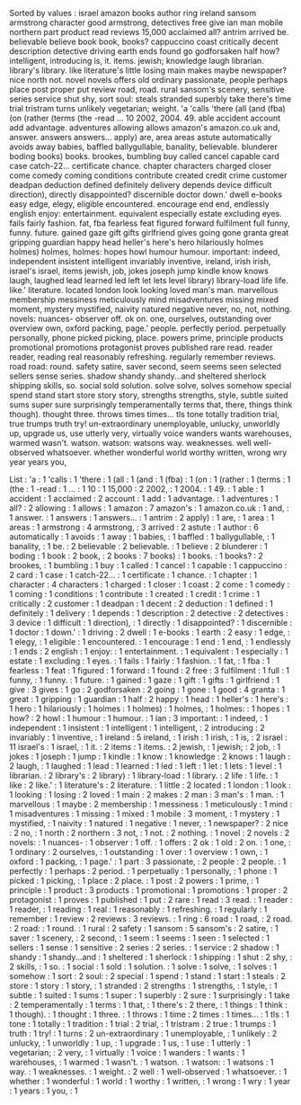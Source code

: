 Sorted by values :
israel amazon books author ring ireland sansom armstrong character good armstrong, detectives free give ian man mobile northern part product read reviews 15,000 acclaimed all? antrim arrived be. believable believe book book, books? cappuccino coast critically decent description detective driving earth ends found go godforsaken half how? intelligent, introducing is, it. items. jewish; knowledge laugh librarian. library's library. like literature's little losing main makes maybe newspaper? nice north not. novel novels offers old ordinary passionate, people perhaps place post proper put review road, road. rural sansom's scenery, sensitive series service shut shy, sort soul: steals stranded superbly take there's time trial tristram turns unlikely vegetarian; weight. 'a 'calls 'there (all (and (fba) (on (rather (terms (the -read ... 10 2002, 2004. 49. able accident account add advantage. adventures allowing allows amazon's amazon.co.uk and, answer. answers answers... apply) are, area areas astute automatically avoids away babies, baffled ballygullable, banality, believable. blunderer boding books) books. brookes, bumbling buy called cancel capable card case catch-22... certificate chance. chapter characters charged closer come comedy coming conditions contribute created credit crime customer deadpan deduction defined definitely delivery depends device difficult direction), directly disappointed? discernible doctor down.' dwell e-books easy edge, elegy, eligible encountered. encourage end end, endlessly english enjoy: entertainment. equivalent especially estate excluding eyes. fails fairly fashion. fat, fba fearless feat figured forward fulfilment full funny, funny. future. gained gaze gift gifts girlfriend gives going gone granta great gripping guardian happy head heller's here's hero hilariously holmes holmes) holmes, holmes: hopes howl humour humour. important: indeed, independent insistent intelligent invariably inventive, ireland, irish irish, israel's israel, items jewish, job, jokes joseph jump kindle know knows laugh, laughed lead learned led left let lets level library) library-load life life. like.' literature. located london look looking loved man's man. marvellous membership messiness meticulously mind misadventures missing mixed moment, mystery mystified, naivity natured negative never, no, not, nothing. novels: nuances- observer off. ok on. one, ourselves, outstanding over overview own, oxford packing, page.' people. perfectly period. perpetually personally, phone picked picking, place. powers prime, principle products promotional promotions protagonist proves published rare read. reader reader, reading real reasonably refreshing. regularly remember reviews. road road: round. safety satire, saver second, seem seems seen selected sellers sense series. shadow shandy shandy...and sheltered sherlock shipping skills, so. social sold solution. solve solve, solves somehow special spend stand start store story story, strengths strengths, style, subtle suited sums super sure surprisingly temperamentally terms that, there, things think though). thought three. throws times times... tls tone totally tradition trial, true trumps truth try! un-extraordinary unemployable, unlucky, unworldly up, upgrade us, use utterly very, virtually voice wanders wants warehouses, warmed wasn't. watson. watson: watsons way. weaknesses. well well-observed whatsoever. whether wonderful world worthy written, wrong wry year years you, 

List :
'a : 1
'calls : 1
'there : 1
(all : 1
(and : 1
(fba) : 1
(on : 1
(rather : 1
(terms : 1
(the : 1
-read : 1
... : 1
10 : 1
15,000 : 2
2002, : 1
2004. : 1
49. : 1
able : 1
accident : 1
acclaimed : 2
account : 1
add : 1
advantage. : 1
adventures : 1
all? : 2
allowing : 1
allows : 1
amazon : 7
amazon's : 1
amazon.co.uk : 1
and, : 1
answer. : 1
answers : 1
answers... : 1
antrim : 2
apply) : 1
are, : 1
area : 1
areas : 1
armstrong : 4
armstrong, : 3
arrived : 2
astute : 1
author : 6
automatically : 1
avoids : 1
away : 1
babies, : 1
baffled : 1
ballygullable, : 1
banality, : 1
be. : 2
believable : 2
believable. : 1
believe : 2
blunderer : 1
boding : 1
book : 2
book, : 2
books : 7
books) : 1
books. : 1
books? : 2
brookes, : 1
bumbling : 1
buy : 1
called : 1
cancel : 1
capable : 1
cappuccino : 2
card : 1
case : 1
catch-22... : 1
certificate : 1
chance. : 1
chapter : 1
character : 4
characters : 1
charged : 1
closer : 1
coast : 2
come : 1
comedy : 1
coming : 1
conditions : 1
contribute : 1
created : 1
credit : 1
crime : 1
critically : 2
customer : 1
deadpan : 1
decent : 2
deduction : 1
defined : 1
definitely : 1
delivery : 1
depends : 1
description : 2
detective : 2
detectives : 3
device : 1
difficult : 1
direction), : 1
directly : 1
disappointed? : 1
discernible : 1
doctor : 1
down.' : 1
driving : 2
dwell : 1
e-books : 1
earth : 2
easy : 1
edge, : 1
elegy, : 1
eligible : 1
encountered. : 1
encourage : 1
end : 1
end, : 1
endlessly : 1
ends : 2
english : 1
enjoy: : 1
entertainment. : 1
equivalent : 1
especially : 1
estate : 1
excluding : 1
eyes. : 1
fails : 1
fairly : 1
fashion. : 1
fat, : 1
fba : 1
fearless : 1
feat : 1
figured : 1
forward : 1
found : 2
free : 3
fulfilment : 1
full : 1
funny, : 1
funny. : 1
future. : 1
gained : 1
gaze : 1
gift : 1
gifts : 1
girlfriend : 1
give : 3
gives : 1
go : 2
godforsaken : 2
going : 1
gone : 1
good : 4
granta : 1
great : 1
gripping : 1
guardian : 1
half : 2
happy : 1
head : 1
heller's : 1
here's : 1
hero : 1
hilariously : 1
holmes : 1
holmes) : 1
holmes, : 1
holmes: : 1
hopes : 1
how? : 2
howl : 1
humour : 1
humour. : 1
ian : 3
important: : 1
indeed, : 1
independent : 1
insistent : 1
intelligent : 1
intelligent, : 2
introducing : 2
invariably : 1
inventive, : 1
ireland : 5
ireland, : 1
irish : 1
irish, : 1
is, : 2
israel : 11
israel's : 1
israel, : 1
it. : 2
items : 1
items. : 2
jewish, : 1
jewish; : 2
job, : 1
jokes : 1
joseph : 1
jump : 1
kindle : 1
know : 1
knowledge : 2
knows : 1
laugh : 2
laugh, : 1
laughed : 1
lead : 1
learned : 1
led : 1
left : 1
let : 1
lets : 1
level : 1
librarian. : 2
library's : 2
library) : 1
library-load : 1
library. : 2
life : 1
life. : 1
like : 2
like.' : 1
literature's : 2
literature. : 1
little : 2
located : 1
london : 1
look : 1
looking : 1
losing : 2
loved : 1
main : 2
makes : 2
man : 3
man's : 1
man. : 1
marvellous : 1
maybe : 2
membership : 1
messiness : 1
meticulously : 1
mind : 1
misadventures : 1
missing : 1
mixed : 1
mobile : 3
moment, : 1
mystery : 1
mystified, : 1
naivity : 1
natured : 1
negative : 1
never, : 1
newspaper? : 2
nice : 2
no, : 1
north : 2
northern : 3
not, : 1
not. : 2
nothing. : 1
novel : 2
novels : 2
novels: : 1
nuances- : 1
observer : 1
off. : 1
offers : 2
ok : 1
old : 2
on. : 1
one, : 1
ordinary : 2
ourselves, : 1
outstanding : 1
over : 1
overview : 1
own, : 1
oxford : 1
packing, : 1
page.' : 1
part : 3
passionate, : 2
people : 2
people. : 1
perfectly : 1
perhaps : 2
period. : 1
perpetually : 1
personally, : 1
phone : 1
picked : 1
picking, : 1
place : 2
place. : 1
post : 2
powers : 1
prime, : 1
principle : 1
product : 3
products : 1
promotional : 1
promotions : 1
proper : 2
protagonist : 1
proves : 1
published : 1
put : 2
rare : 1
read : 3
read. : 1
reader : 1
reader, : 1
reading : 1
real : 1
reasonably : 1
refreshing. : 1
regularly : 1
remember : 1
review : 2
reviews : 3
reviews. : 1
ring : 6
road : 1
road, : 2
road. : 2
road: : 1
round. : 1
rural : 2
safety : 1
sansom : 5
sansom's : 2
satire, : 1
saver : 1
scenery, : 2
second, : 1
seem : 1
seems : 1
seen : 1
selected : 1
sellers : 1
sense : 1
sensitive : 2
series : 2
series. : 1
service : 2
shadow : 1
shandy : 1
shandy...and : 1
sheltered : 1
sherlock : 1
shipping : 1
shut : 2
shy, : 2
skills, : 1
so. : 1
social : 1
sold : 1
solution. : 1
solve : 1
solve, : 1
solves : 1
somehow : 1
sort : 2
soul: : 2
special : 1
spend : 1
stand : 1
start : 1
steals : 2
store : 1
story : 1
story, : 1
stranded : 2
strengths : 1
strengths, : 1
style, : 1
subtle : 1
suited : 1
sums : 1
super : 1
superbly : 2
sure : 1
surprisingly : 1
take : 2
temperamentally : 1
terms : 1
that, : 1
there's : 2
there, : 1
things : 1
think : 1
though). : 1
thought : 1
three. : 1
throws : 1
time : 2
times : 1
times... : 1
tls : 1
tone : 1
totally : 1
tradition : 1
trial : 2
trial, : 1
tristram : 2
true : 1
trumps : 1
truth : 1
try! : 1
turns : 2
un-extraordinary : 1
unemployable, : 1
unlikely : 2
unlucky, : 1
unworldly : 1
up, : 1
upgrade : 1
us, : 1
use : 1
utterly : 1
vegetarian; : 2
very, : 1
virtually : 1
voice : 1
wanders : 1
wants : 1
warehouses, : 1
warmed : 1
wasn't. : 1
watson. : 1
watson: : 1
watsons : 1
way. : 1
weaknesses. : 1
weight. : 2
well : 1
well-observed : 1
whatsoever. : 1
whether : 1
wonderful : 1
world : 1
worthy : 1
written, : 1
wrong : 1
wry : 1
year : 1
years : 1
you, : 1
